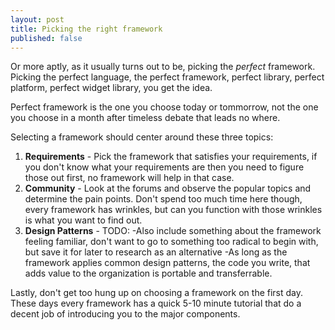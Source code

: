 ```yaml
---
layout: post
title: Picking the right framework
published: false
---
```


Or more aptly, as it usually turns out to be, picking the 
_perfect_ framework. Picking the perfect language, the perfect
framework, perfect library, perfect platform, perfect 
widget library, you get the idea.  

Perfect framework is the one you choose today or tommorrow,
not the one you choose in a month after timeless debate that
leads no where.

Selecting a framework should center around these three topics:

1. __Requirements__ - Pick the framework that satisfies your 
requirements, if you don't know what your requirements are
then you need to figure those out first, no framework will help
in that case.
2. __Community__ - Look at the forums and observe
the popular topics and determine the pain points.  Don't spend
too much time here though, every framework has wrinkles, but 
can you function with those wrinkles is what you want to find out.
3. __Design Patterns__ - TODO: 
-Also include something about the framework feeling familiar, don't want
to go to something too radical to begin with, but save it for later
to research as an alternative
-As long as the framework applies common design patterns,
the code you write, that adds value to the organization
is portable and transferrable.

Lastly, don't get too hung up on choosing a framework
on the first day.  These days every framework has a
quick 5-10 minute tutorial that do a decent job
of introducing you to the major components.
